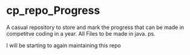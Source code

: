 # cp_repo_Progress
A casual repository to store and mark the progress that can be made in competitve coding in a year. All Files to be made in java.
ps. 

I will be starting to again maintaining this repo

